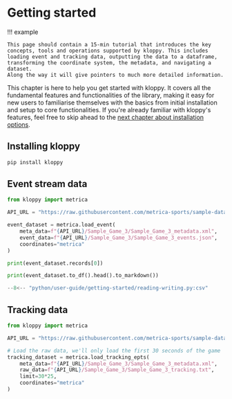 # Getting started

!!! example

    This page should contain a 15-min tutorial that introduces the key
    concepts, tools and operations supported by kloppy. This includes
    loading event and tracking data, outputting the data to a dataframe,
    transforming the coordinate system, the metadata, and navigating a dataset.
    Along the way it will give pointers to much more detailed information.

This chapter is here to help you get started with kloppy. It covers all the fundamental features and functionalities of the library, making it easy for new users to familiarise themselves with the basics from initial installation and setup to core functionalities. If you're already familiar with kloppy's features, feel free to skip ahead to the [next chapter about installation options](installation.md).

## Installing kloppy

```bash
pip install kloppy
```

## Event stream data

```python exec="true" source="above" session="getting-started"
from kloppy import metrica

API_URL = "https://raw.githubusercontent.com/metrica-sports/sample-data/master/data"

event_dataset = metrica.load_event(
    meta_data=f"{API_URL}/Sample_Game_3/Sample_Game_3_metadata.xml",
    event_data=f"{API_URL}/Sample_Game_3/Sample_Game_3_events.json",
    coordinates="metrica"
)
```

```python exec="true" result="text" session="getting-started"
print(event_dataset.records[0])
```

```python exec="true" result="text" session="getting-started"
print(event_dataset.to_df().head().to_markdown())
```

```python exec="on" result="text" session="getting-started"
--8<-- "python/user-guide/getting-started/reading-writing.py:csv"
```

## Tracking data

```python exec="true" source="above" session="getting-started"
from kloppy import metrica

API_URL = "https://raw.githubusercontent.com/metrica-sports/sample-data/master/data"

# Load the raw data, we'll only load the first 30 seconds of the game
tracking_dataset = metrica.load_tracking_epts(
    meta_data=f"{API_URL}/Sample_Game_3/Sample_Game_3_metadata.xml",
    raw_data=f"{API_URL}/Sample_Game_3/Sample_Game_3_tracking.txt",
    limit=30*25,
    coordinates="metrica"
)
```
